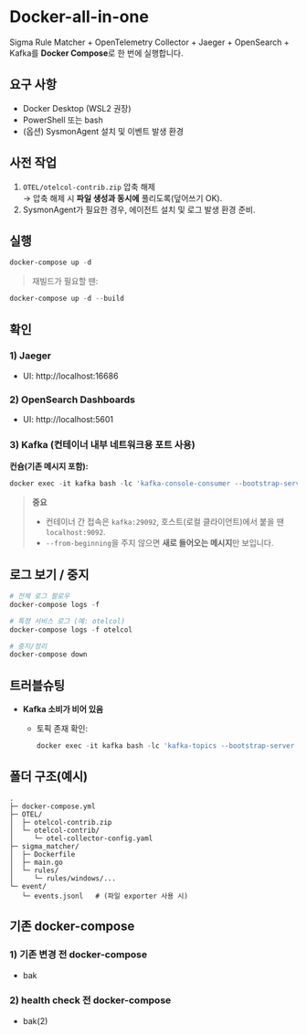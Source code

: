 # Docker-all-in-one

Sigma Rule Matcher + OpenTelemetry Collector + Jaeger + OpenSearch + Kafka를 **Docker Compose**로 한 번에 실행합니다.

## 요구 사항

-   Docker Desktop (WSL2 권장)
-   PowerShell 또는 bash
-   (옵션) SysmonAgent 설치 및 이벤트 발생 환경

## 사전 작업

1. `OTEL/otelcol-contrib.zip` 압축 해제  
   → 압축 해제 시 **파일 생성과 동시에** 풀리도록(덮어쓰기 OK).
2. SysmonAgent가 필요한 경우, 에이전트 설치 및 로그 발생 환경 준비.

## 실행

```powershell
docker-compose up -d
```

> 재빌드가 필요할 땐:

```powershell
docker-compose up -d --build
```

## 확인

### 1) Jaeger

-   UI: http://localhost:16686

### 2) OpenSearch Dashboards

-   UI: http://localhost:5601

### 3) Kafka (컨테이너 내부 네트워크용 포트 사용)

**컨슘(기존 메시지 포함):**

```powershell
docker exec -it kafka bash -lc 'kafka-console-consumer --bootstrap-server kafka:29092 --topic raw_trace --from-beginning --property print.timestamp=true --property print.offset=true'
```

> **중요**
>
> -   컨테이너 간 접속은 `kafka:29092`, 호스트(로컬 클라이언트)에서 붙을 땐 `localhost:9092`.
> -   `--from-beginning`을 주지 않으면 **새로 들어오는 메시지**만 보입니다.

## 로그 보기 / 중지

```powershell
# 전체 로그 팔로우
docker-compose logs -f

# 특정 서비스 로그 (예: otelcol)
docker-compose logs -f otelcol

# 중지/정리
docker-compose down
```

## 트러블슈팅

-   **Kafka 소비가 비어 있음**

    -   토픽 존재 확인:
        ```powershell
        docker exec -it kafka bash -lc 'kafka-topics --bootstrap-server kafka:29092 --list'
        ```

## 폴더 구조(예시)

```
.
├─ docker-compose.yml
├─ OTEL/
│  ├─ otelcol-contrib.zip
│  └─ otelcol-contrib/
│     └─ otel-collector-config.yaml
├─ sigma_matcher/
│  ├─ Dockerfile
│  ├─ main.go
│  └─ rules/
│     └─ rules/windows/...
└─ event/
   └─ events.jsonl   # (파일 exporter 사용 시)
```

## 기존 docker-compose

### 1) 기존 변경 전 docker-compose

-   bak

### 2) health check 전 docker-compose

-   bak(2)
